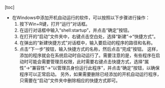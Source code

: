 [toc]

- 在Windows中添加开机自动运行的软件，可以按照以下步骤进行操作：
  1. 按下Win+R键，打开“运行”对话框。
  2. 在运行对话框中输入“shell:startup”，并点击“确定”按钮。
  3. 在打开的“启动”文件夹中，右键点击空白处，选择“新建”→“快捷方式”。
  4. 在弹出的“新建快捷方式”对话框中，输入要启动的程序的路径和名称。
  5. 点击“下一步”按钮，输入快捷方式的名称，然后点击“完成”按钮。 这样，添加的程序就会在系统启动时自动运行了。需要注意的是，有些程序在启动时可能会需要管理员权限，此时需要右键点击快捷方式，选择“属性”→“兼容性”→“以管理员身份运行此程序”，并点击“确定”按钮，以确保程序可以正常启动。 另外，如果需要删除已经添加的开机自动运行程序，只需要在“启动”文件夹中删除相应的快捷方式即可。